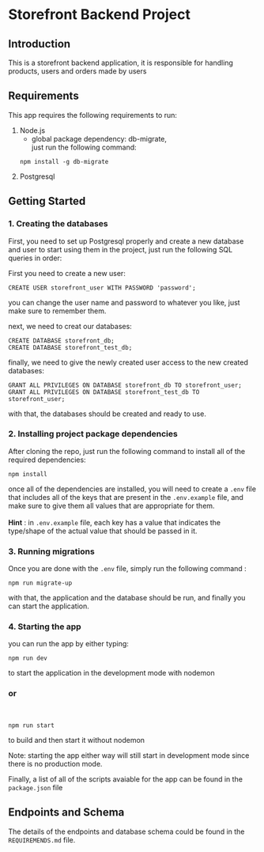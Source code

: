 # Storefront Backend Project

## Introduction

This is a storefront backend application, it is responsible for handling products, users and orders made by users

## Requirements

This app requires the following requirements to run:

1. Node.js
    - global package dependency: db-migrate,<br/> just run the following command:
    ```
    npm install -g db-migrate
    ```
2. Postgresql

## Getting Started

### 1. Creating the databases

First, you need to set up Postgresql properly and create a new database and user to start using them in the project, just run the following SQL queries in order:

First you need to create a new user:

```
CREATE USER storefront_user WITH PASSWORD 'password';
```

you can change the user name and password to whatever you like, just make sure to remember them.

next, we need to creat our databases:

```
CREATE DATABASE storefront_db;
CREATE DATABASE storefront_test_db;
```

finally, we need to give the newly created user access to the new created databases:

```
GRANT ALL PRIVILEGES ON DATABASE storefront_db TO storefront_user;
GRANT ALL PRIVILEGES ON DATABASE storefront_test_db TO storefront_user;
```

with that, the databases should be created and ready to use.

### 2. Installing project package dependencies

After cloning the repo, just run the following command to install all of the required dependencies:

```
npm install
```

once all of the dependencies are installed, you will need to create a `.env` file that includes all of the keys that are present in the `.env.example` file, and make sure to give them all values that are appropriate for them. <br/><br/>
**Hint** : in `.env.example` file, each key has a value that indicates the type/shape of the actual value that should be passed in it.

### 3. Running migrations

Once you are done with the `.env` file, simply run the following command :

```
npm run migrate-up
```

with that, the application and the database should be run, and finally you can start the application.

### 4. Starting the app

you can run the app by either typing:

```
npm run dev
```

to start the application in the development mode with nodemon<br/>

### or

<br/>

```
npm run start
```

to build and then start it without nodemon

Note: starting the app either way will still start in development mode since there is no production mode.

Finally, a list of all of the scripts avaiable for the app can be found in the `package.json` file

## Endpoints and Schema

The details of the endpoints and database schema could be found in the `REQUIREMENDS.md` file.
